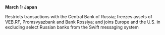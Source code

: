 **March 1: Japan**

Restricts transactions with the Central Bank of Russia; freezes assets of VEB.RF, Promsvyazbank and Bank Rossiya; and joins Europe and the U.S. in excluding select Russian banks from the Swift messaging system

